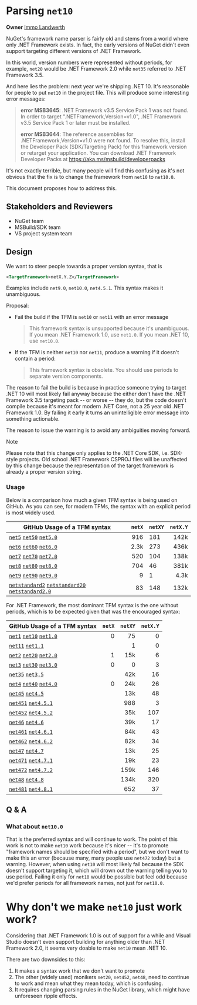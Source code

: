 # Parsing `net10`

**Owner** [Immo Landwerth](https://github.com/terrajobst)

NuGet's framework name parser is fairly old and stems from a world where only
.NET Framework exists. In fact, the early versions of NuGet didn't even support
targeting different versions of .NET Framework.

In this world, version numbers were represented without periods, for example,
`net20` would be .NET Framework 2.0 while `net35` referred to .NET Framework
3.5.

And here lies the problem: next year we're shipping .NET 10. It's reasonable for
people to put `net10` in the project file. This will produce some interesting
error messages:

> **error MSB3645**: .NET Framework v3.5 Service Pack 1 was not found. In order
> to target ".NETFramework,Version=v1.0", .NET Framework v3.5 Service Pack 1 or
> later must be installed.
>
> **error MSB3644**: The reference assemblies for .NETFramework,Version=v1.0
> were not found. To resolve this, install the Developer Pack (SDK/Targeting
> Pack) for this framework version or retarget your application. You can
> download .NET Framework Developer Packs at
> https://aka.ms/msbuild/developerpacks

It's not exactly terrible, but many people will find this confusing as it's not
obvious that the fix is to change the framework from `net10` to `net10.0`.

This document proposes how to address this.

## Stakeholders and Reviewers

* NuGet team
* MSBuild/SDK team
* VS project system team

## Design

We want to steer people towards a proper version syntax, that is

```xml
<TargetFramework>netX.Y.Z</TargetFramework>
```

Examples include `net9.0`, `net10.0`, `net4.5.1`. This syntax makes it
unambiguous.

Proposal:

* Fail the build if the TFM is `net10` or `net11` with an error message
  > This framework syntax is unsupported because it's unambiguous. If you mean
  > .NET Framework 1.0, use `net1.0`. If you mean .NET 10, use `net10.0`.
* If the TFM is neither `net10` nor `net11`, produce a warning if it doesn't
  contain a period:
  > This framework syntax is obsolete. You should use periods to separate
  > version components.

The reason to fail the build is because in practice someone trying to target
.NET 10 will most likely fail anyway because the either don't have the .NET
Framework 3.5 targeting pack -- or worse -- they do, but the code doesn't
compile because it's meant for modern .NET Core, not a 25 year old .NET
Framework 1.0. By failing it early it turns an unintelligible error message into
something actionable.

The reason to issue the warning is to avoid any ambiguities moving forward. 

> [!NOTE]
>
> Please note that this change only applies to the .NET Core SDK, i.e. SDK-style
> projects. Old school .NET Framework CSPROJ files will be unaffected by this
> change because the representation of the target framework is already a proper
> version string.

### Usage

Below is a comparison how much a given TFM syntax is being used on GitHub. As
you can see, for modern TFMs, the syntax with an explicit period is most widely
used.

| GitHub Usage of a TFM syntax                          | `netX` | `netXY` | `netX.Y` |
| ----------------------------------------------------- | -----: | ------- | -------: |
| [`net5`] [`net50`] [`net5.0`]                         |    916 | 181     |     142k |
| [`net6`] [`net60`] [`net6.0`]                         |   2.3k | 273     |     436k |
| [`net7`] [`net70`] [`net7.0`]                         |    520 | 104     |     138k |
| [`net8`] [`net80`] [`net8.0`]                         |    704 | 46      |     381k |
| [`net9`] [`net90`] [`net9.0`]                         |      9 | 1       |     4.3k |
| [`netstandard2`] [`netstandard20`] [`netstandard2.0`] |     83 | 148     |     132k |

[`net5`]: https://github.com/search?q=net5%3C%2FTargetFramework%3E+lang%3Axml&type=code
[`net6`]: https://github.com/search?q=net6%3C%2FTargetFramework%3E+lang%3Axml&type=code
[`net7`]: https://github.com/search?q=net7%3C%2FTargetFramework%3E+lang%3Axml&type=code
[`net8`]: https://github.com/search?q=net8%3C%2FTargetFramework%3E+lang%3Axml&type=code
[`net9`]: https://github.com/search?q=net9%3C%2FTargetFramework%3E+lang%3Axml&type=code

[`net50`]: https://github.com/search?q=net50%3C%2FTargetFramework%3E+lang%3Axml&type=code
[`net60`]: https://github.com/search?q=net60%3C%2FTargetFramework%3E+lang%3Axml&type=code
[`net70`]: https://github.com/search?q=net70%3C%2FTargetFramework%3E+lang%3Axml&type=code
[`net80`]: https://github.com/search?q=net80%3C%2FTargetFramework%3E+lang%3Axml&type=code
[`net90`]: https://github.com/search?q=net90%3C%2FTargetFramework%3E+lang%3Axml&type=code

[`net5.0`]: https://github.com/search?q=net5.0%3C%2FTargetFramework%3E+lang%3Axml&type=code
[`net6.0`]: https://github.com/search?q=net6.0%3C%2FTargetFramework%3E+lang%3Axml&type=code
[`net7.0`]: https://github.com/search?q=net7.0%3C%2FTargetFramework%3E+lang%3Axml&type=code
[`net8.0`]: https://github.com/search?q=net8.0%3C%2FTargetFramework%3E+lang%3Axml&type=code
[`net9.0`]: https://github.com/search?q=net9.0%3C%2FTargetFramework%3E+lang%3Axml&type=code

[`netstandard2`]: https://github.com/search?q=netstandard2%3C%2FTargetFramework%3E+lang%3Axml&type=code
[`netstandard20`]: https://github.com/search?q=netstandard20%3C%2FTargetFramework%3E+lang%3Axml&type=code
[`netstandard2.0`]: https://github.com/search?q=netstandard2.0%3C%2FTargetFramework%3E+lang%3Axml&type=code

For .NET Framework, the most dominant TFM syntax is the one without periods,
which is to be expected given that was the encouraged syntax:

| GitHub Usage of a TFM syntax  | `netX` | `netXY` | `netX.Y` |
| ----------------------------- | -----: | ------: | -------: |
| [`net1`] [`net10`] [`net1.0`] |      0 |      75 |        0 |
| [`net11`] [`net1.1`]          |        |       1 |        0 |
| [`net2`] [`net20`] [`net2.0`] |      1 |     15k |        6 |
| [`net3`] [`net30`] [`net3.0`] |      0 |       0 |        3 |
| [`net35`] [`net3.5`]          |        |     42k |       16 |
| [`net4`] [`net40`] [`net4.0`] |      0 |     24k |       26 |
| [`net45`] [`net4.5`]          |        |     13k |       48 |
| [`net451`] [`net4.5.1`]       |        |     988 |        3 |
| [`net452`] [`net4.5.2`]       |        |     35k |      107 |
| [`net46`] [`net4.6`]          |        |     39k |       17 |
| [`net461`] [`net4.6.1`]       |        |     84k |       43 |
| [`net462`] [`net4.6.2`]       |        |     82k |       34 |
| [`net47`] [`net4.7`]          |        |     13k |       25 |
| [`net471`] [`net4.7.1`]       |        |     19k |       23 |
| [`net472`] [`net4.7.2`]       |        |    159k |      146 |
| [`net48`] [`net4.8`]          |        |    134k |      320 |
| [`net481`] [`net4.8.1`]       |        |     652 |       37 |

[`net1`]: https://github.com/search?q=net1%3C%2FTargetFramework%3E+lang%3Axml&type=code
[`net2`]: https://github.com/search?q=net2%3C%2FTargetFramework%3E+lang%3Axml&type=code
[`net3`]: https://github.com/search?q=net3%3C%2FTargetFramework%3E+lang%3Axml&type=code
[`net4`]: https://github.com/search?q=net3%3C%2FTargetFramework%3E+lang%3Axml&type=code

[`net10`]: https://github.com/search?q=net10%3C%2FTargetFramework%3E+lang%3Axml&type=code
[`net11`]: https://github.com/search?q=net11%3C%2FTargetFramework%3E+lang%3Axml&type=code
[`net20`]: https://github.com/search?q=net20%3C%2FTargetFramework%3E+lang%3Axml&type=code
[`net30`]: https://github.com/search?q=net3%3C%2FTargetFramework%3E+lang%3Axml&type=code
[`net35`]: https://github.com/search?q=net35%3C%2FTargetFramework%3E+lang%3Axml&type=code
[`net40`]: https://github.com/search?q=net40%3C%2FTargetFramework%3E+lang%3Axml&type=code
[`net45`]: https://github.com/search?q=net45%3C%2FTargetFramework%3E+lang%3Axml&type=code
[`net451`]: https://github.com/search?q=net451%3C%2FTargetFramework%3E+lang%3Axml&type=code
[`net452`]: https://github.com/search?q=net452%3C%2FTargetFramework%3E+lang%3Axml&type=code
[`net46`]: https://github.com/search?q=net46%3C%2FTargetFramework%3E+lang%3Axml&type=code
[`net4.6`]: https://github.com/search?q=net4.6%3C%2FTargetFramework%3E+lang%3Axml&type=code
[`net461`]: https://github.com/search?q=net461%3C%2FTargetFramework%3E+lang%3Axml&type=code
[`net462`]: https://github.com/search?q=net462%3C%2FTargetFramework%3E+lang%3Axml&type=code
[`net47`]: https://github.com/search?q=net47%3C%2FTargetFramework%3E+lang%3Axml&type=code
[`net471`]: https://github.com/search?q=net471%3C%2FTargetFramework%3E+lang%3Axml&type=code
[`net472`]: https://github.com/search?q=net472%3C%2FTargetFramework%3E+lang%3Axml&type=code
[`net48`]: https://github.com/search?q=net48%3C%2FTargetFramework%3E+lang%3Axml&type=code
[`net481`]: https://github.com/search?q=net481%3C%2FTargetFramework%3E+lang%3Axml&type=code

[`net1.0`]: https://github.com/search?q=net1.0%3C%2FTargetFramework%3E+lang%3Axml&type=code
[`net1.1`]: https://github.com/search?q=net1.1%3C%2FTargetFramework%3E+lang%3Axml&type=code
[`net2.0`]: https://github.com/search?q=net2.0%3C%2FTargetFramework%3E+lang%3Axml&type=code
[`net3.0`]: https://github.com/search?q=net3.0%3C%2FTargetFramework%3E+lang%3Axml&type=code
[`net3.5`]: https://github.com/search?q=net3.5%3C%2FTargetFramework%3E+lang%3Axml&type=code
[`net4.0`]: https://github.com/search?q=net4.0%3C%2FTargetFramework%3E+lang%3Axml&type=code
[`net4.5`]: https://github.com/search?q=net4.5%3C%2FTargetFramework%3E+lang%3Axml&type=code
[`net4.5.1`]: https://github.com/search?q=net4.5.1%3C%2FTargetFramework%3E+lang%3Axml&type=code
[`net4.5.2`]: https://github.com/search?q=net4.5.2%3C%2FTargetFramework%3E+lang%3Axml&type=code
[`net4.6.1`]: https://github.com/search?q=net4.6.1%3C%2FTargetFramework%3E+lang%3Axml&type=code
[`net4.6.2`]: https://github.com/search?q=net4.6.2%3C%2FTargetFramework%3E+lang%3Axml&type=code
[`net4.7`]: https://github.com/search?q=net4.7%3C%2FTargetFramework%3E+lang%3Axml&type=code
[`net4.7.1`]: https://github.com/search?q=net4.7.1%3C%2FTargetFramework%3E+lang%3Axml&type=code
[`net4.7.2`]: https://github.com/search?q=net4.7.2%3C%2FTargetFramework%3E+lang%3Axml&type=code
[`net4.8`]: https://github.com/search?q=net4.8%3C%2FTargetFramework%3E+lang%3Axml&type=code
[`net4.8.1`]: https://github.com/search?q=net4.8.1%3C%2FTargetFramework%3E+lang%3Axml&type=code


## Q & A

### What about `net10.0`

That is the preferred syntax and will continue to work. The point of this work
is not to make `net10` work because it's nicer -- it's to promote "framework
names should be specified with a period", but we don't want to make this an
error (because many, many people use `net472` today) but a warning. However,
when using `net10` will most likely fail because the SDK doesn't support
targeting it, which will drown out the warning telling you to use period.
Failing it only for `net10` would be possible but feel odd because we'd prefer
periods for all framework names, not just for `net10.0`.

# Why don't we make `net10` just work work?

Considering that .NET Framework 1.0 is out of support for a while and Visual
Studio doesn't even support building for anything older than .NET Framework 2.0,
it seems very doable to make `net10` mean .NET 10.

There are two downsides to this:

1. It makes a syntax work that we don't want to promote
2. The other (widely used) monikers `net20`, `net452`, `net48`, need to continue
   to work and mean what they mean today, which is confusing.
3. It requires changing parsing rules in the NuGet library, which might have
   unforeseen ripple effects. 
